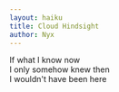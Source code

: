 ```yaml
---
layout: haiku
title: Cloud Hindsight
author: Nyx
---
```


If what I know now<br>
I only somehow knew then<br>
I wouldn't have been here<br>
